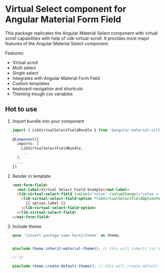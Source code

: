 # Virtual Select component for Angular Material Form Field

This package replicates the Angular Material Select component with virtual scroll capabilities with help of cdk-virtual-scroll. It provides most major features of the Angular Material Select component.

Features:

- Virtual scroll
- Multi select
- Single select
- Integrates with Angular Material Form Field
- Custom templates
- keyboard navigation and shortcuts
- Theming trough css variables

## Hot to use

1. Import bundle into your component
    ```typescript
    import { LibVirtualSelectFieldBundle } from '@angular-material-virtual-select/virtual-select-field';
    ...
    @Component({
      imports: [
        LibVirtualSelectFieldBundle,
        ...
      ],
      ...
    })
    ```

1. Render in template
    ```html
    <mat-form-field>
      <mat-label>Virtual Select Field Example</mat-label>
      <lib-virtual-select-field [value]="value" (valueChange)="value = $event">
        <lib-virtual-select-field-option *libVirtualSelectFieldOptionFor="let option of options" [value]="option.value"> 
          {{ option.label }}
        </lib-virtual-select-field-option>
      </lib-virtual-select-field>
    </mat-form-field>
    ```
1. Include theme
    ```scss
    @use '{insert package name here}/theme' as theme;


    @include theme.inherit-material-theme(); // this will inherit css variables from material theme

    // or

    @include theme.create-default-theme(); // this will create default dark theme
    ```
